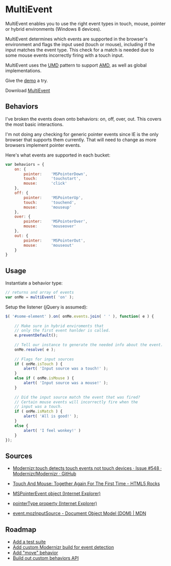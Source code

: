 # MultiEvent

MultiEvent enables you to use the right event types in touch, mouse, pointer or hybrid environments (Windows 8 devices).

MultiEvent determines which events are supported in the browser's environment and flags the input used (touch or mouse), including if the input matches the event type. This check for a match is needed due to some mouse events incorrectly firing with a touch input.

MultiEvent uses the [UMD][umd] pattern to support [AMD][amd], as well as global implementations.

Give the [demo][demo] a try.

Download [MultiEvent][download]

## Behaviors

I've broken the events down onto behaviors: on, off, over, out. This covers the most basic interactions.

I'm not doing any checking for generic pointer events since IE is the only browser that supports them currently. That will need to change as more browsers implement pointer events.

Here's what events are supported in each bucket:

```js
var behaviors = {
    on: {
        pointer:    'MSPointerDown',
        touch:      'touchstart',
        mouse:      'click'
    },
    off: {
        pointer:    'MSPointerUp',
        touch:      'touchend',
        mouse:      'mouseup'
    },
    over: {
        pointer:    'MSPointerOver',
        mouse:      'mouseover'
    },
    out: {
        pointer:    'MSPointerOut',
        mouse:      'mouseout'
    }
}
```

## Usage

Instantiate a behavior type:

```js
// returns and array of events  
var onMe = multiEvent( 'on' );
```

Setup the listener (jQuery is assumed):

```js
$( '#some-element' ).on( onMe.events.join( ' ' ), function( e ) {  
    
    // Make sure in hybrid enviroments that  
    // only the first event hanlder is called.  
    e.preventDefault();  
  
    // Tell our instance to generate the needed info about the event.  
    onMe.resolve( e );  
  
    // Flags for input sources  
    if ( onMe.isTouch ) {  
        alert( 'Input source was a touch!' );  
    }  
    else if ( onMe.isMouse ) {  
        alert( 'Input source was a mouse!' );  
    }  
  
    // Did the input source match the event that was fired?  
    // Certain mouse events will incorrectly fire when the   
    // input was a touch.  
    if ( onMe.isMatch ) {  
        alert( 'All is good!' );  
    }  
    else {  
        alert( 'I feel wonkey!' )  
    }  
});
```

## Sources

- [Modernizr.touch detects touch events not touch devices &middot; Issue #548 &middot; Modernizr/Modernizr &middot; GitHub](https://github.com/Modernizr/Modernizr/issues/548)

- [Touch And Mouse: Together Again For The First Time - HTML5 Rocks](http://www.html5rocks.com/en/mobile/touchandmouse/)

- [MSPointerEvent object (Internet Explorer)](http://msdn.microsoft.com/en-us/library/ie/hh772103.aspx)

- [pointerType property (Internet Explorer)](http://msdn.microsoft.com/en-us/library/ie/hh772359.aspx)

- [event.mozInputSource - Document Object Model (DOM) | MDN](https://developer.mozilla.org/en-US/docs/DOM/event.mozInputSource) 


## Roadmap

- [Add a test suite](https://github.com/ryanfitzer/MultiEvent/issues/1)
- [Add custom Modernizr build for event detection](https://github.com/ryanfitzer/MultiEvent/issues/2)
- [Add "move" behavior](https://github.com/ryanfitzer/MultiEvent/issues/4)
- [Build out custom behaviors API](https://github.com/ryanfitzer/MultiEvent/issues/5)


[umd]: https://github.com/umdjs/umd
[amd]: https://github.com/amdjs/amdjs-api/wiki/AMD
[demo]: http://ryanfitzer.github.io/MultiEvent/demo
[download]: https://raw.github.com/ryanfitzer/MultiEvent/master/multi-event-min.js